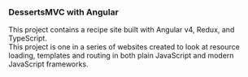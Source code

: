 ### DessertsMVC with Angular
This project contains a recipe site built with Angular v4, Redux, and TypeScript.  
This project is one in a series of websites created to look at resource loading, templates and routing in both plain JavaScript and modern JavaScript frameworks.
